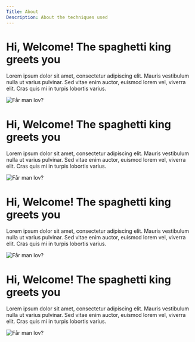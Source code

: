 ```yaml
---
Title: About
Description: About the techniques used
---
```


# Hi, Welcome! The spaghetti king greets you

Lorem ipsum dolor sit amet, consectetur
adipiscing elit. Mauris vestibulum
nulla ut
varius pulvinar. Sed vitae enim auctor, euismod lorem vel, viverra elit. Cras quis mi in
turpis
lobortis varius.

![Får man lov?](image/sheep_simple.svg)


# Hi, Welcome! The spaghetti king greets you

Lorem ipsum dolor sit amet, consectetur
adipiscing elit. Mauris vestibulum
nulla ut
varius pulvinar. Sed vitae enim auctor, euismod lorem vel, viverra elit. Cras quis mi in
turpis
lobortis varius.

![Får man lov?](image/sheep_simple.svg)

# Hi, Welcome! The spaghetti king greets you

Lorem ipsum dolor sit amet, consectetur
adipiscing elit. Mauris vestibulum
nulla ut
varius pulvinar. Sed vitae enim auctor, euismod lorem vel, viverra elit. Cras quis mi in
turpis
lobortis varius.

![Får man lov?](image/sheep_simple.svg)

# Hi, Welcome! The spaghetti king greets you

Lorem ipsum dolor sit amet, consectetur
adipiscing elit. Mauris vestibulum
nulla ut
varius pulvinar. Sed vitae enim auctor, euismod lorem vel, viverra elit. Cras quis mi in
turpis
lobortis varius.

![Får man lov?](image/sheep_simple.svg)